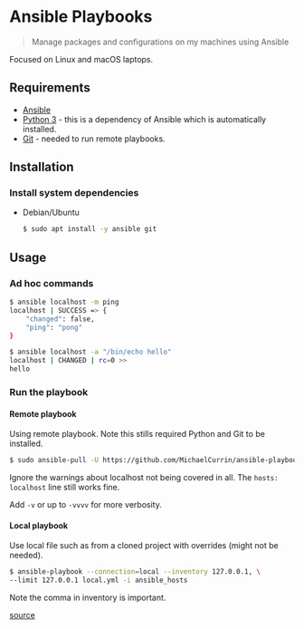 # Ansible Playbooks
> Manage packages and configurations on my machines using Ansible

Focused on Linux and macOS laptops.


## Requirements

- [Ansible](https://ansible.com)
- [Python 3](python.org/) - this is a dependency of Ansible which is automatically installed.
- [Git](https://git-scm.com/) - needed to run remote playbooks.


## Installation

### Install system dependencies

- Debian/Ubuntu
    ```sh
    $ sudo apt install -y ansible git
    ```


## Usage

### Ad hoc commands

```sh
$ ansible localhost -m ping
localhost | SUCCESS => {
    "changed": false,
    "ping": "pong"
}
```

```sh
$ ansible localhost -a "/bin/echo hello"
localhost | CHANGED | rc=0 >>
hello
```


### Run the playbook

#### Remote playbook

Using remote playbook. Note this stills required Python and Git to be installed.

```sh
$ sudo ansible-pull -U https://github.com/MichaelCurrin/ansible-playbooks.git local.yml
```

Ignore the warnings about localhost not being covered in all. The `hosts: localhost` line still works fine.

Add `-v` or up to `-vvvv` for more verbosity.

#### Local playbook

Use local file such as from a cloned project with overrides (might not be needed).

```sh
$ ansible-playbook --connection=local --inventory 127.0.0.1, \
--limit 127.0.0.1 local.yml -i ansible_hosts
```

Note the comma in inventory is important.

[source](https://www.middlewareinventory.com/blog/run-ansible-playbook-locally/)

